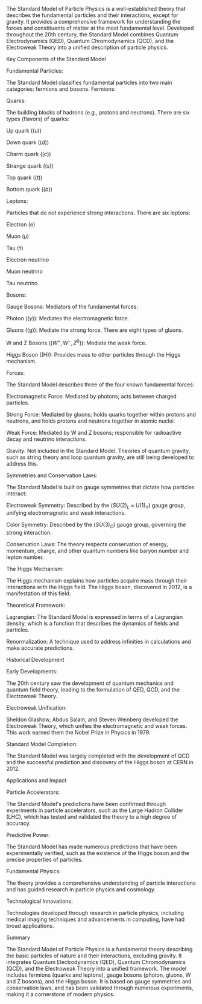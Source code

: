The Standard Model of Particle Physics is a well-established theory that describes the fundamental particles and their interactions, except for gravity. It provides a comprehensive framework for understanding the forces and constituents of matter at the most fundamental level. Developed throughout the 20th century, the Standard Model combines Quantum Electrodynamics (QED), Quantum Chromodynamics (QCD), and the Electroweak Theory into a unified description of particle physics.

Key Components of the Standard Model

Fundamental Particles:

The Standard Model classifies fundamental particles into two main categories: fermions and bosons. Fermions:

Quarks: 

The building blocks of hadrons (e.g., protons and neutrons). There are six types (flavors) of quarks:

Up quark $((u))$

Down quark $((d))$

Charm quark $((c))$

Strange quark $((s))$

Top quark $((t))$

Bottom quark $((b))$

Leptons: 

Particles that do not experience strong interactions. There are six leptons:

Electron (e)

Muon (μ)

Tau (τ)

Electron neutrino 

Muon neutrino

Tau neutrino

Bosons:

Gauge Bosons: Mediators of the fundamental forces:

Photon $((\gamma))$: Mediates the electromagnetic force.

Gluons ((g)): Mediate the strong force. There are eight types of gluons.

W and Z Bosons $((W^+, W^-, Z^0))$: Mediate the weak force.

Higgs Boson ((H)): Provides mass to other particles through the Higgs mechanism.

Forces:

The Standard Model describes three of the four known fundamental forces:

Electromagnetic Force: Mediated by photons; acts between charged particles.

Strong Force: Mediated by gluons; holds quarks together within protons and neutrons, and holds protons and neutrons together in atomic nuclei.

Weak Force: Mediated by W and Z bosons; responsible for radioactive decay and neutrino interactions.

Gravity: Not included in the Standard Model. Theories of quantum gravity, such as string theory and loop quantum gravity, are still being developed to address this.

Symmetries and Conservation Laws:

The Standard Model is built on gauge symmetries that dictate how particles interact:

Electroweak Symmetry: Described by the $(SU(2)_L \times U(1)_Y)$ gauge group, unifying electromagnetic and weak interactions.

Color Symmetry: Described by the $(SU(3)_C)$ gauge group, governing the strong interaction.

Conservation Laws: The theory respects conservation of energy, momentum, charge, and other quantum numbers like baryon number and lepton number.

The Higgs Mechanism:

The Higgs mechanism explains how particles acquire mass through their interactions with the Higgs field. The Higgs boson, discovered in 2012, is a manifestation of this field.

Theoretical Framework:

Lagrangian: The Standard Model is expressed in terms of a Lagrangian density, which is a function that describes the dynamics of fields and particles.

Renormalization: A technique used to address infinities in calculations and make accurate predictions.

Historical Development

Early Developments:

The 20th century saw the development of quantum mechanics and quantum field theory, leading to the formulation of QED, QCD, and the Electroweak Theory.

Electroweak Unification:

Sheldon Glashow, Abdus Salam, and Steven Weinberg developed the Electroweak Theory, which unifies the electromagnetic and weak forces. This work earned them the Nobel Prize in Physics in 1979.

Standard Model Completion:

The Standard Model was largely completed with the development of QCD and the successful prediction and discovery of the Higgs boson at CERN in 2012.

Applications and Impact

Particle Accelerators:

The Standard Model's predictions have been confirmed through experiments in particle accelerators, such as the Large Hadron Collider (LHC), which has tested and validated the theory to a high degree of accuracy.

Predictive Power:

The Standard Model has made numerous predictions that have been experimentally verified, such as the existence of the Higgs boson and the precise properties of particles.

Fundamental Physics:

The theory provides a comprehensive understanding of particle interactions and has guided research in particle physics and cosmology.

Technological Innovations:

Technologies developed through research in particle physics, including medical imaging techniques and advancements in computing, have had broad applications.

Summary

The Standard Model of Particle Physics is a fundamental theory describing the basic particles of nature and their interactions, excluding gravity. It integrates Quantum Electrodynamics (QED), Quantum Chromodynamics (QCD), and the Electroweak Theory into a unified framework. The model includes fermions (quarks and leptons), gauge bosons (photon, gluons, W and Z bosons), and the Higgs boson. It is based on gauge symmetries and conservation laws, and has been validated through numerous experiments, making it a cornerstone of modern physics.
